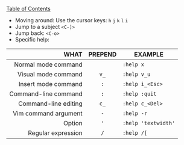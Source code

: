 [Table of Contents](../../README.md)

* Moving around: Use the cursor keys: `h` `j` `k` `l` `i`
* Jump to a subject `<C-]>`
* Jump back: `<C-o>`
* Specific help:

|                 WHAT | PREPEND | EXAMPLE             |
|---------------------:|:-------:|---------------------|
|  Normal mode command |         | `:help x`           |
|  Visual mode command |   `v_`  | `:help v_u`         |
|  Insert mode command |   `:`   | `:help i_<Esc>`     |
| Command-line command |   `:`   | `:help :quit`       |
| Command-line editing |   `c_`  | `:help c_<Del>`     |
| Vim command argument |   `-`   | `:help -r`          |
|               Option |   `'`   | `:help 'textwidth'` |
|   Regular expression |   `/`   | `:help /[`          |
